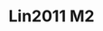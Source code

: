 <a name="material" />

# Lin2011 M2
<script type="application/ld+json">
  {
    "@context": "https://schema.org/",
    "@type": "ChemicalSubstance",
    "http://purl.org/dc/terms/conformsTo":
      {
        "@type": "CreativeWork",
        "@id": "https://bioschemas.org/profiles/ChemicalSubstance/0.4-RELEASE/"
      },
    "@id": "https://egonw.github.io/nanowiki/nanowiki331.html#material",
    "name": "Lin2011 M2",
    "sameAs": "http://127.0.0.1/mediawiki/index.php/Special:URIResolver/Lin2011_M2"
  }
</script>

